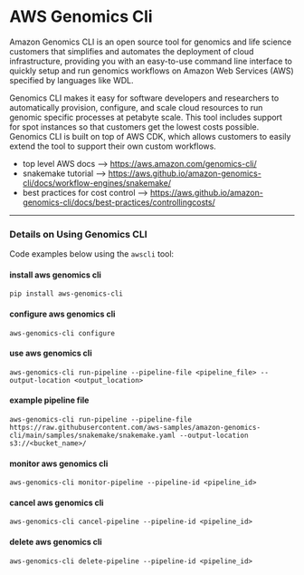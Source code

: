 # AWS Genomics Cli

Amazon Genomics CLI is an open source tool for genomics and life science customers that simplifies and automates the deployment of cloud infrastructure, providing you with an easy-to-use command line interface to quickly setup and run genomics workflows on Amazon Web Services (AWS) specified by languages like WDL. 

Genomics CLI makes it easy for software developers and researchers to automatically provision, configure, and scale cloud resources to run genomic specific processes at petabyte scale. This tool includes support for spot instances so that customers get the lowest costs possible. Genomics CLI is built on top of AWS CDK, which allows customers to easily extend the tool to support their own custom workflows.

- top level AWS docs --> https://aws.amazon.com/genomics-cli/
- snakemake tutorial --> https://aws.github.io/amazon-genomics-cli/docs/workflow-engines/snakemake/
- best practices for cost control --> https://aws.github.io/amazon-genomics-cli/docs/best-practices/controllingcosts/

---

### Details on Using Genomics CLI

Code examples below using the `awscli` tool: 

#### install aws genomics cli
`pip install aws-genomics-cli`

#### configure aws genomics cli
`aws-genomics-cli configure`

#### use aws genomics cli
`aws-genomics-cli run-pipeline --pipeline-file <pipeline_file> --output-location <output_location>`

#### example pipeline file
`aws-genomics-cli run-pipeline --pipeline-file https://raw.githubusercontent.com/aws-samples/amazon-genomics-cli/main/samples/snakemake/snakemake.yaml --output-location s3://<bucket_name>/`

#### monitor aws genomics cli
`aws-genomics-cli monitor-pipeline --pipeline-id <pipeline_id>`

#### cancel aws genomics cli
`aws-genomics-cli cancel-pipeline --pipeline-id <pipeline_id>`

#### delete aws genomics cli
`aws-genomics-cli delete-pipeline --pipeline-id <pipeline_id>`
